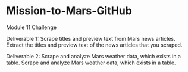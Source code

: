 # Mission-to-Mars-GitHub
Module 11 Challenge

Deliverable 1: Scrape titles and preview text from Mars news articles.
Extract the titles and preview text of the news articles that you scraped. 

Deliverable 2: Scrape and analyze Mars weather data, which exists in a table.
Scrape and analyze Mars weather data, which exists in a table.
